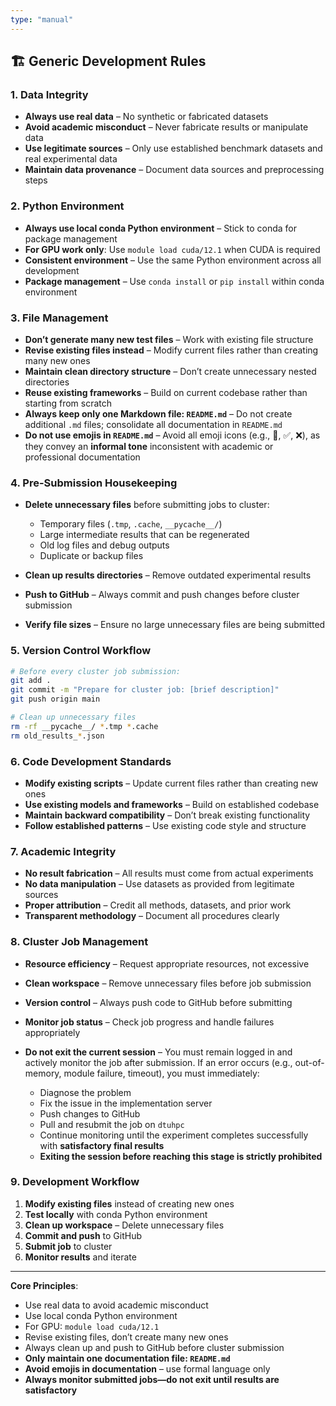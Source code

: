 ```yaml
---
type: "manual"
---
```


## 🏗️ **Generic Development Rules**

### **1. Data Integrity**

* **Always use real data** – No synthetic or fabricated datasets
* **Avoid academic misconduct** – Never fabricate results or manipulate data
* **Use legitimate sources** – Only use established benchmark datasets and real experimental data
* **Maintain data provenance** – Document data sources and preprocessing steps

### **2. Python Environment**

* **Always use local conda Python environment** – Stick to conda for package management
* **For GPU work only**: Use `module load cuda/12.1` when CUDA is required
* **Consistent environment** – Use the same Python environment across all development
* **Package management** – Use `conda install` or `pip install` within conda environment

### **3. File Management**

* **Don’t generate many new test files** – Work with existing file structure
* **Revise existing files instead** – Modify current files rather than creating many new ones
* **Maintain clean directory structure** – Don’t create unnecessary nested directories
* **Reuse existing frameworks** – Build on current codebase rather than starting from scratch
* **Always keep only one Markdown file: `README.md`** – Do not create additional `.md` files; consolidate all documentation in `README.md`
* **Do not use emojis in `README.md`** – Avoid all emoji icons (e.g., 🚀, ✅, ❌), as they convey an **informal tone** inconsistent with academic or professional documentation

### **4. Pre-Submission Housekeeping**

* **Delete unnecessary files** before submitting jobs to cluster:

  * Temporary files (`.tmp`, `.cache`, `__pycache__/`)
  * Large intermediate results that can be regenerated
  * Old log files and debug outputs
  * Duplicate or backup files
* **Clean up results directories** – Remove outdated experimental results
* **Push to GitHub** – Always commit and push changes before cluster submission
* **Verify file sizes** – Ensure no large unnecessary files are being submitted

### **5. Version Control Workflow**

```bash
# Before every cluster job submission:
git add .
git commit -m "Prepare for cluster job: [brief description]"
git push origin main

# Clean up unnecessary files
rm -rf __pycache__/ *.tmp *.cache
rm old_results_*.json
```

### **6. Code Development Standards**

* **Modify existing scripts** – Update current files rather than creating new ones
* **Use existing models and frameworks** – Build on established codebase
* **Maintain backward compatibility** – Don’t break existing functionality
* **Follow established patterns** – Use existing code style and structure

### **7. Academic Integrity**

* **No result fabrication** – All results must come from actual experiments
* **No data manipulation** – Use datasets as provided from legitimate sources
* **Proper attribution** – Credit all methods, datasets, and prior work
* **Transparent methodology** – Document all procedures clearly

### **8. Cluster Job Management**

* **Resource efficiency** – Request appropriate resources, not excessive
* **Clean workspace** – Remove unnecessary files before job submission
* **Version control** – Always push code to GitHub before submitting
* **Monitor job status** – Check job progress and handle failures appropriately
* **Do not exit the current session** – You must remain logged in and actively monitor the job after submission.
  If an error occurs (e.g., out-of-memory, module failure, timeout), you must immediately:

  * Diagnose the problem
  * Fix the issue in the implementation server
  * Push changes to GitHub
  * Pull and resubmit the job on `dtuhpc`
  * Continue monitoring until the experiment completes successfully with **satisfactory final results**
  * **Exiting the session before reaching this stage is strictly prohibited**

### **9. Development Workflow**

1. **Modify existing files** instead of creating new ones
2. **Test locally** with conda Python environment
3. **Clean up workspace** – Delete unnecessary files
4. **Commit and push** to GitHub
5. **Submit job** to cluster
6. **Monitor results** and iterate

---

**Core Principles**:

* Use real data to avoid academic misconduct
* Use local conda Python environment
* For GPU: `module load cuda/12.1`
* Revise existing files, don’t create many new ones
* Always clean up and push to GitHub before cluster submission
* **Only maintain one documentation file: `README.md`**
* **Avoid emojis in documentation** – use formal language only
* **Always monitor submitted jobs—do not exit until results are satisfactory**